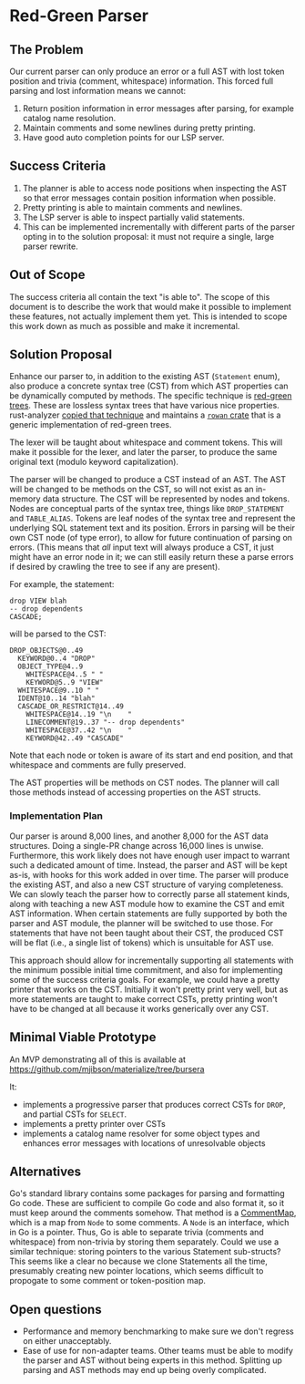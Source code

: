 # Red-Green Parser

## The Problem

Our current parser can only produce an error or a full AST with lost token position and trivia (comment, whitespace) information.
This forced full parsing and lost information means we cannot:

1. Return position information in error messages after parsing, for example catalog name resolution.
2. Maintain comments and some newlines during pretty printing.
3. Have good auto completion points for our LSP server.

## Success Criteria

1. The planner is able to access node positions when inspecting the AST so that error messages contain position information when possible.
2. Pretty printing is able to maintain comments and newlines.
3. The LSP server is able to inspect partially valid statements.
4. This can be implemented incrementally with different parts of the parser opting in to the solution proposal: it must not require a single, large parser rewrite.

## Out of Scope

The success criteria all contain the text "is able to".
The scope of this document is to describe the work that would make it possible to implement these features, not actually implement them yet.
This is intended to scope this work down as much as possible and make it incremental.

## Solution Proposal

Enhance our parser to, in addition to the existing AST (`Statement` enum), also produce a concrete syntax tree (CST) from which AST properties can be dynamically computed by methods.
The specific technique is [red-green trees](https://ericlippert.com/2012/06/08/red-green-trees/).
These are lossless syntax trees that have various nice properties.
rust-analyzer [copied that technique](https://github.com/rust-lang/rust-analyzer/blob/master/docs/dev/syntax.md) and maintains a [`rowan` crate](https://github.com/rust-analyzer/rowan) that is a generic implementation of red-green trees.

The lexer will be taught about whitespace and comment tokens.
This will make it possible for the lexer, and later the parser, to produce the same original text (modulo keyword capitalization).

The parser will be changed to produce a CST instead of an AST.
The AST will be changed to be methods on the CST, so will not exist as an in-memory data structure.
The CST will be represented by nodes and tokens.
Nodes are conceptual parts of the syntax tree, things like `DROP_STATEMENT` and `TABLE_ALIAS`.
Tokens are leaf nodes of the syntax tree and represent the underlying SQL statement text and its position.
Errors in parsing will be their own CST node (of type error), to allow for future continuation of parsing on errors.
(This means that *all* input text will always produce a CST, it just might have an error node in it; we can still easily return these a parse errors if desired by crawling the tree to see if any are present).

For example, the statement:

```
drop VIEW blah
-- drop dependents
CASCADE;
```

will be parsed to the CST:

```
DROP_OBJECTS@0..49
  KEYWORD@0..4 "DROP"
  OBJECT_TYPE@4..9
    WHITESPACE@4..5 " "
    KEYWORD@5..9 "VIEW"
  WHITESPACE@9..10 " "
  IDENT@10..14 "blah"
  CASCADE_OR_RESTRICT@14..49
    WHITESPACE@14..19 "\n    "
    LINECOMMENT@19..37 "-- drop dependents"
    WHITESPACE@37..42 "\n    "
    KEYWORD@42..49 "CASCADE"
```

Note that each node or token is aware of its start and end position, and that whitespace and comments are fully preserved.

The AST properties will be methods on CST nodes.
The planner will call those methods instead of accessing properties on the AST structs.

### Implementation Plan

Our parser is around 8,000 lines, and another 8,000 for the AST data structures.
Doing a single-PR change across 16,000 lines is unwise.
Furthermore, this work likely does not have enough user impact to warrant such a dedicated amount of time.
Instead, the parser and AST will be kept as-is, with hooks for this work added in over time.
The parser will produce the existing AST, and also a new CST structure of varying completeness.
We can slowly teach the parser how to correctly parse all statement kinds, along with teaching a new AST module how to examine the CST and emit AST information.
When certain statements are fully supported by both the parser and AST module, the planner will be switched to use those.
For statements that have not been taught about their CST, the produced CST will be flat (i.e., a single list of tokens) which is unsuitable for AST use.

This approach should allow for incrementally supporting all statements with the minimum possible initial time commitment, and also for implementing some of the success criteria goals.
For example, we could have a pretty printer that works on the CST.
Initially it won't pretty print very well, but as more statements are taught to make correct CSTs, pretty printing won't have to be changed at all because it works generically over any CST.

## Minimal Viable Prototype

An MVP demonstrating all of this is available at https://github.com/mjibson/materialize/tree/bursera

It:

- implements a progressive parser that produces correct CSTs for `DROP`, and partial CSTs for `SELECT`.
- implements a pretty printer over CSTs
- implements a catalog name resolver for some object types and enhances error messages with locations of unresolvable objects

## Alternatives

Go's standard library contains some packages for parsing and formatting Go code.
These are sufficient to compile Go code and also format it, so it must keep around the comments somehow.
That method is a [CommentMap](https://pkg.go.dev/go/ast#CommentMap), which is a map from `Node` to some comments.
A `Node` is an interface, which in Go is a pointer.
Thus, Go is able to separate trivia (comments and whitespace) from non-trivia by storing them separately.
Could we use a similar technique: storing pointers to the various Statement sub-structs?
This seems like a clear no because we clone Statements all the time, presumably creating new pointer locations, which seems difficult to propogate to some comment or token-position map.

## Open questions

- Performance and memory benchmarking to make sure we don't regress on either unacceptably.
- Ease of use for non-adapter teams.
  Other teams must be able to modify the parser and AST without being experts in this method.
  Splitting up parsing and AST methods may end up being overly complicated.
